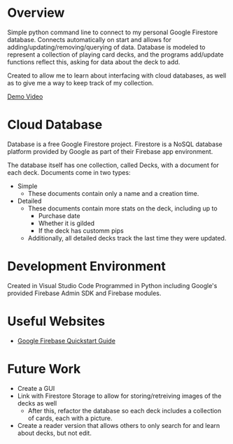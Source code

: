 # Overview

Simple python command line to connect to my personal Google Firestore database. Connects automatically on start and allows for
adding/updating/removing/querying of data. Database is modeled to represent a collection of playing card decks, and the programs
add/update functions reflect this, asking for data about the deck to add.

Created to allow me to learn about interfacing with cloud databases, as well as to give me a way to keep track of my collection.

[Demo Video](https://youtu.be/XLtt7H8rarY)

# Cloud Database

Database is a free Google Firestore project. Firestore is a NoSQL database platform provided by Google as part of their Firebase app environment.

The database itself has one collection, called Decks, with a document for each deck. Documents come in two types:
* Simple
  * These documents contain only a name and a creation time.
* Detailed
  * These documents contain more stats on the deck, including up to
    * Purchase date
    * Whether it is gilded
    * If the deck has customm pips
  * Additionally, all detailed decks track the last time they were updated.


# Development Environment

Created in Visual Studio Code
Programmed in Python including Google's provided Firebase Admin SDK and Firebase modules. 

# Useful Websites

* [Google Firebase Quickstart Guide](https://firebase.google.com/docs/firestore/quickstart)

# Future Work

* Create a GUI
* Link with Firestore Storage to allow for storing/retreiving images of the decks as well
  * After this, refactor the database so each deck includes a collection of cards, each with a picture.
* Create a reader version that allows others to only search for and learn about decks, but not edit.